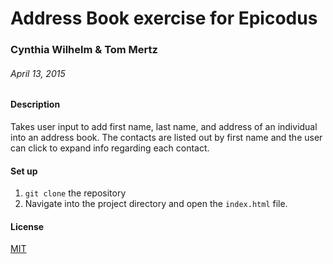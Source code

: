# Address Book exercise for Epicodus

### Cynthia Wilhelm & Tom Mertz

###### April 13, 2015

#### Description

Takes user input to add first name, last name, and address of an individual into an address book. The contacts are listed out by first name and the user can click to expand info regarding each contact.

#### Set up

1. `git clone` the repository
2. Navigate into the project directory and open the `index.html` file.

#### License

[MIT](https://gist.github.com/tfmertz/f59650110a594d4e226b)
